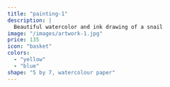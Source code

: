 ```yaml
---
title: "painting-1"
description: |
  Beautiful watercolor and ink drawing of a snail
image: "/images/artwork-1.jpg"
price: 135
icon: "basket"
colors:
  - "yellow"
  - "blue"
shape: "5 by 7, watercolour paper"
---
```

